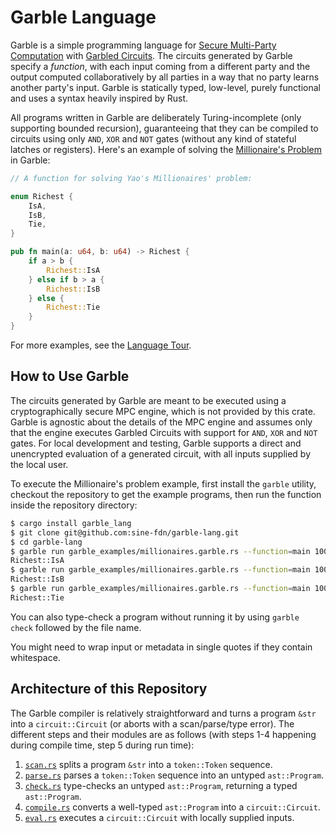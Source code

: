 # Garble Language

Garble is a simple programming language for [Secure Multi-Party Computation](https://en.wikipedia.org/wiki/Secure_multi-party_computation) with [Garbled Circuits](https://en.wikipedia.org/wiki/Garbled_circuit). The circuits generated by Garble specify a _function_, with each input coming from a different party and the output computed collaboratively by all parties in a way that no party learns another party's input. Garble is statically typed, low-level, purely functional and uses a syntax heavily inspired by Rust.

All programs written in Garble are deliberately Turing-incomplete (only supporting bounded recursion), guaranteeing that they can be compiled to circuits using only `AND`, `XOR` and `NOT` gates (without any kind of stateful latches or registers). Here's an example of solving the [Millionaire's Problem](https://en.wikipedia.org/wiki/Yao%27s_Millionaires%27_problem) in Garble:

```rust
// A function for solving Yao's Millionaires' problem:

enum Richest {
    IsA,
    IsB,
    Tie,
}

pub fn main(a: u64, b: u64) -> Richest {
    if a > b {
        Richest::IsA
    } else if b > a {
        Richest::IsB
    } else {
        Richest::Tie
    }
}
```

For more examples, see the [Language Tour](language_tour.md).

## How to Use Garble

The circuits generated by Garble are meant to be executed using a cryptographically secure MPC engine, which is not provided by this crate. Garble is agnostic about the details of the MPC engine and assumes only that the engine executes Garbled Circuits with support for `AND`, `XOR` and `NOT` gates. For local development and testing, Garble supports a direct and unencrypted evaluation of a generated circuit, with all inputs supplied by the local user.

To execute the Millionaire's problem example, first install the `garble` utility, checkout the repository to get the example programs, then run the function inside the repository directory:

```sh
$ cargo install garble_lang
$ git clone git@github.com:sine-fdn/garble-lang.git
$ cd garble-lang
$ garble run garble_examples/millionaires.garble.rs --function=main 10000000u64 10000u64
Richest::IsA
$ garble run garble_examples/millionaires.garble.rs --function=main 100u64 5000000u64
Richest::IsB
$ garble run garble_examples/millionaires.garble.rs --function=main 1000u64 1000u64
Richest::Tie
```

You can also type-check a program without running it by using `garble check` followed by the file name.

You might need to wrap input or metadata in single quotes if they contain whitespace.

## Architecture of this Repository

The Garble compiler is relatively straightforward and turns a program `&str` into a `circuit::Circuit` (or aborts with a scan/parse/type error). The different steps and their modules are as follows (with steps 1-4 happening during compile time, step 5 during run time):

  1. [`scan.rs`](src/scan.rs) splits a program `&str` into a `token::Token` sequence.
  2. [`parse.rs`](src/parse.rs) parses a `token::Token` sequence into an untyped `ast::Program`.
  3. [`check.rs`](src/check.rs) type-checks an untyped `ast::Program`, returning a typed `ast::Program`.
  4. [`compile.rs`](src/compile.rs) converts a well-typed `ast::Program` into a `circuit::Circuit`.
  5. [`eval.rs`](src/eval.rs) executes a `circuit::Circuit` with locally supplied inputs.

